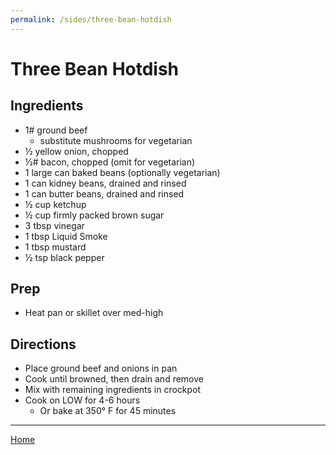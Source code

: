 ```yaml
---
permalink: /sides/three-bean-hotdish
---
```

# Three Bean Hotdish

## Ingredients

- 1# ground beef
  - substitute mushrooms for vegetarian
- ½ yellow onion, chopped
- ½# bacon, chopped (omit for vegetarian)
- 1 large can baked beans (optionally vegetarian)
- 1 can kidney beans, drained and rinsed
- 1 can butter beans, drained and rinsed
- ½ cup ketchup
- ½ cup firmly packed brown sugar
- 3 tbsp vinegar
- 1 tbsp Liquid Smoke
- 1 tbsp mustard
- ½ tsp black pepper

## Prep

- Heat pan or skillet over med-high

## Directions

- Place ground beef and onions in pan
- Cook until browned, then drain and remove
- Mix with remaining ingredients in crockpot
- Cook on LOW for 4-6 hours
  - Or bake at 350° F for 45 minutes

---

[Home](https://thomasjbarrett82.github.io)
